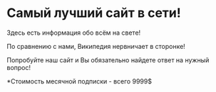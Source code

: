 # Самый лучший сайт в сети!

Здесь есть информация обо всём на свете!

По сравнению с нами, Википедия нервничает в сторонке!

Попробуйте наш сайт и Вы обязательно найдете ответ на нужный вопрос!

*Стоимость месячной подписки - всего 9999$